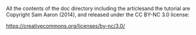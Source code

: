 All the contents of the doc directory including the articlesand the
tutorial are Copyright Sam Aaron (2014), and released under the CC
BY-NC 3.0 license:

https://creativecommons.org/licenses/by-nc/3.0/
